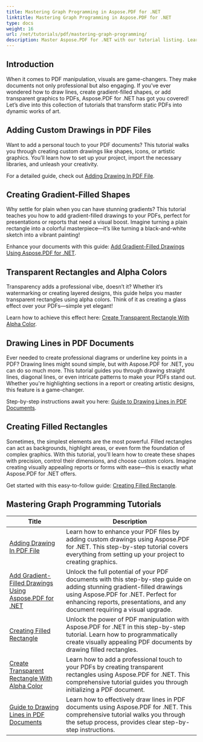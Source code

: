 ```yaml
---
title: Mastering Graph Programming in Aspose.PDF for .NET
linktitle: Mastering Graph Programming in Aspose.PDF for .NET
type: docs
weight: 16
url: /net/tutorials/pdf/mastering-graph-programming/
description: Master Aspose.PDF for .NET with our tutorial listing. Learn drawing enhancements like gradients, filled rectangles, and lines in PDFs. Step-by-step guidance provided.
---
```

## Introduction

When it comes to PDF manipulation, visuals are game-changers. They make documents not only professional but also engaging. If you’ve ever wondered how to draw lines, create gradient-filled shapes, or add transparent graphics to PDFs, Aspose.PDF for .NET has got you covered! Let’s dive into this collection of tutorials that transform static PDFs into dynamic works of art.

## Adding Custom Drawings in PDF Files  

Want to add a personal touch to your PDF documents? This tutorial walks you through creating custom drawings like shapes, icons, or artistic graphics. You’ll learn how to set up your project, import the necessary libraries, and unleash your creativity.  

For a detailed guide, check out [Adding Drawing In PDF File](./adding-drawing/).

## Creating Gradient-Filled Shapes  

Why settle for plain when you can have stunning gradients? This tutorial teaches you how to add gradient-filled drawings to your PDFs, perfect for presentations or reports that need a visual boost. Imagine turning a plain rectangle into a colorful masterpiece—it’s like turning a black-and-white sketch into a vibrant painting!  

Enhance your documents with this guide: [Add Gradient-Filled Drawings Using Aspose.PDF for .NET](./add-gradient-filled-drawings/).


## Transparent Rectangles and Alpha Colors  

Transparency adds a professional vibe, doesn’t it? Whether it’s watermarking or creating layered designs, this guide helps you master transparent rectangles using alpha colors. Think of it as creating a glass effect over your PDFs—simple yet elegant!  

Learn how to achieve this effect here: [Create Transparent Rectangle With Alpha Color](./create-transparent-rectangle-with-alpha-color/).

## Drawing Lines in PDF Documents  

Ever needed to create professional diagrams or underline key points in a PDF? Drawing lines might sound simple, but with Aspose.PDF for .NET, you can do so much more. This tutorial guides you through drawing straight lines, diagonal lines, or even intricate patterns to make your PDFs stand out. Whether you're highlighting sections in a report or creating artistic designs, this feature is a game-changer.  

Step-by-step instructions await you here: [Guide to Drawing Lines in PDF Documents](./guide-to-drawing-lines/).

## Creating Filled Rectangles  

Sometimes, the simplest elements are the most powerful. Filled rectangles can act as backgrounds, highlight areas, or even form the foundation of complex graphics. With this tutorial, you’ll learn how to create these shapes with precision, control their dimensions, and choose custom colors. Imagine creating visually appealing reports or forms with ease—this is exactly what Aspose.PDF for .NET offers.  

Get started with this easy-to-follow guide: [Creating Filled Rectangle](./creating-filled-rectangle/).


## Mastering Graph Programming Tutorials
| Title | Description |
| --- | --- | 
| [Adding Drawing In PDF File](./adding-drawing/) | Learn how to enhance your PDF files by adding custom drawings using Aspose.PDF for .NET. This step-by-step tutorial covers everything from setting up your project to creating graphics. |  
| [Add Gradient-Filled Drawings Using Aspose.PDF for .NET](./add-gradient-filled-drawings/) | Unlock the full potential of your PDF documents with this step-by-step guide on adding stunning gradient-filled drawings using Aspose.PDF for .NET. Perfect for enhancing reports, presentations, and any document requiring a visual upgrade. |  
| [Creating Filled Rectangle](./creating-filled-rectangle/) | Unlock the power of PDF manipulation with Aspose.PDF for .NET in this step-by-step tutorial. Learn how to programmatically create visually appealing PDF documents by drawing filled rectangles. |  
| [Create Transparent Rectangle With Alpha Color](./create-transparent-rectangle-with-alpha-color/) | Learn how to add a professional touch to your PDFs by creating transparent rectangles using Aspose.PDF for .NET. This comprehensive tutorial guides you through initializing a PDF document. |   
| [Guide to Drawing Lines in PDF Documents](./guide-to-drawing-lines/) | Learn how to effectively draw lines in PDF documents using Aspose.PDF for .NET. This comprehensive tutorial walks you through the setup process, provides clear step-by-step instructions. |  
